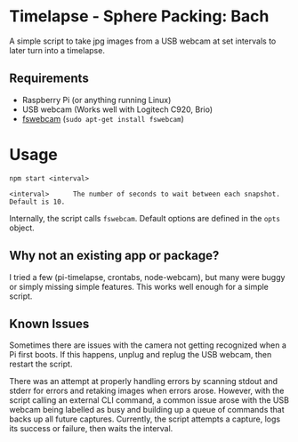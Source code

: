 # Timelapse - Sphere Packing: Bach

A simple script to take jpg images from a USB webcam at set intervals to later turn into a timelapse.

## Requirements

- Raspberry Pi (or anything running Linux)
- USB webcam (Works well with Logitech C920, Brio)
- [fswebcam](https://manpages.ubuntu.com/manpages/bionic/man1/fswebcam.1.html) (`sudo apt-get install fswebcam`)

# Usage

```
npm start <interval>

<interval>      The number of seconds to wait between each snapshot. Default is 10.
```

Internally, the script calls `fswebcam`. Default options are defined in the `opts` object.

## Why not an existing app or package?

I tried a few (pi-timelapse, crontabs, node-webcam), but many were buggy or simply missing simple features. This works well enough for a simple script.

## Known Issues

Sometimes there are issues with the camera not getting recognized when a Pi first boots. If this happens, unplug and replug the USB webcam, then restart the script.

There was an attempt at properly handling errors by scanning stdout and stderr for errors and retaking images when errors arose. However, with the script calling an external CLI command, a common issue arose with the USB webcam being labelled as busy and building up a queue of commands that backs up all future captures. Currently, the script attempts a capture, logs its success or failure, then waits the interval.